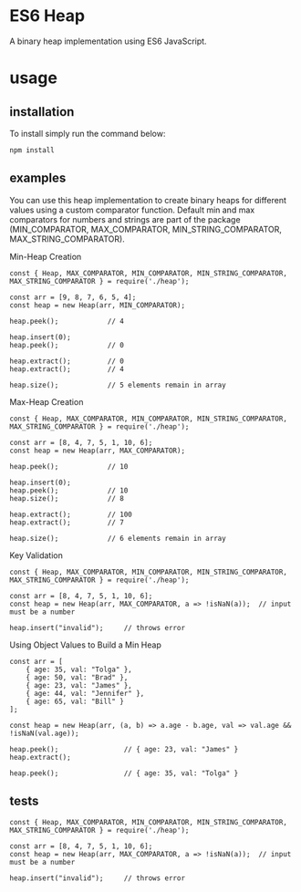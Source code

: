 # ES6 Heap

A binary heap implementation using ES6 JavaScript.

# usage

## installation

To install simply run the command below:

```
npm install
```

## examples

You can use this heap implementation to create binary heaps for different values using a custom comparator function. Default min and max comparators for numbers and strings are part of the package (MIN_COMPARATOR, MAX_COMPARATOR, MIN_STRING_COMPARATOR, MAX_STRING_COMPARATOR).

Min-Heap Creation

```
const { Heap, MAX_COMPARATOR, MIN_COMPARATOR, MIN_STRING_COMPARATOR, MAX_STRING_COMPARATOR } = require('./heap');

const arr = [9, 8, 7, 6, 5, 4];
const heap = new Heap(arr, MIN_COMPARATOR);

heap.peek();            // 4

heap.insert(0);
heap.peek();            // 0

heap.extract();         // 0
heap.extract();         // 4

heap.size();            // 5 elements remain in array

```


Max-Heap Creation

```
const { Heap, MAX_COMPARATOR, MIN_COMPARATOR, MIN_STRING_COMPARATOR, MAX_STRING_COMPARATOR } = require('./heap');

const arr = [8, 4, 7, 5, 1, 10, 6];
const heap = new Heap(arr, MAX_COMPARATOR);

heap.peek();            // 10

heap.insert(0);
heap.peek();            // 10
heap.size();            // 8

heap.extract();         // 100
heap.extract();         // 7

heap.size();            // 6 elements remain in array
```

Key Validation

```
const { Heap, MAX_COMPARATOR, MIN_COMPARATOR, MIN_STRING_COMPARATOR, MAX_STRING_COMPARATOR } = require('./heap');

const arr = [8, 4, 7, 5, 1, 10, 6];
const heap = new Heap(arr, MAX_COMPARATOR, a => !isNaN(a));  // input must be a number

heap.insert("invalid");     // throws error
```

Using Object Values to Build a Min Heap

```
const arr = [
    { age: 35, val: "Tolga" },
    { age: 50, val: "Brad" },
    { age: 23, val: "James" },
    { age: 44, val: "Jennifer" },
    { age: 65, val: "Bill" }
];

const heap = new Heap(arr, (a, b) => a.age - b.age, val => val.age && !isNaN(val.age));

heap.peek();                // { age: 23, val: "James" }
heap.extract();

heap.peek();                // { age: 35, val: "Tolga" }
```

## tests


```
const { Heap, MAX_COMPARATOR, MIN_COMPARATOR, MIN_STRING_COMPARATOR, MAX_STRING_COMPARATOR } = require('./heap');

const arr = [8, 4, 7, 5, 1, 10, 6];
const heap = new Heap(arr, MAX_COMPARATOR, a => !isNaN(a));  // input must be a number

heap.insert("invalid");     // throws error
```
